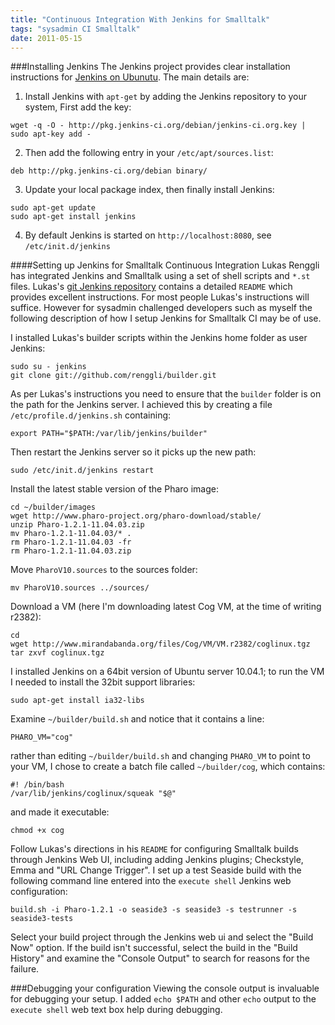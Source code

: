 ```yaml
---
title: "Continuous Integration With Jenkins for Smalltalk"
tags: "sysadmin CI Smalltalk"
date: 2011-05-15
---
```

###Installing Jenkins
The Jenkins project provides clear installation instructions for [Jenkins on Ubunutu](http://pkg.jenkins-ci.org/debian/). The main details are:

1) Install Jenkins with `apt-get` by adding the Jenkins repository to your system, First add the key:
```
wget -q -O - http://pkg.jenkins-ci.org/debian/jenkins-ci.org.key | sudo apt-key add -
```
2) Then add the following entry in your `/etc/apt/sources.list`:
```
deb http://pkg.jenkins-ci.org/debian binary/
```
3) Update your local package index, then finally install Jenkins:
```
sudo apt-get update
sudo apt-get install jenkins
```
4) By default Jenkins is started on `http://localhost:8080`, see `/etc/init.d/jenkins` 

####Setting up Jenkins for Smalltalk Continuous Integration
Lukas Renggli has integrated Jenkins and Smalltalk using a set of shell scripts and `*.st` files.  Lukas's [git Jenkins repository](https://github.com/renggli/builder) contains a detailed `README` which provides excellent instructions. For most people Lukas's instructions will suffice. However for sysadmin challenged developers such as myself the following description of how I setup Jenkins for Smalltalk CI may be of use.  

I installed Lukas's builder scripts within the Jenkins home folder as user Jenkins:
```
sudo su - jenkins
git clone git://github.com/renggli/builder.git
```

As per Lukas's instructions you need to ensure that the `builder` folder is on the path for the Jenkins server. I achieved this by creating a file `/etc/profile.d/jenkins.sh` containing:
```
export PATH="$PATH:/var/lib/jenkins/builder"
```

Then restart the Jenkins server so it picks up the new path:
```
sudo /etc/init.d/jenkins restart
```

Install the latest stable version of the Pharo image:
```
cd ~/builder/images
wget http://www.pharo-project.org/pharo-download/stable/
unzip Pharo-1.2.1-11.04.03.zip
mv Pharo-1.2.1-11.04.03/* .
rm Pharo-1.2.1-11.04.03 -fr
rm Pharo-1.2.1-11.04.03.zip
```

Move `PharoV10.sources` to the sources folder:
```
mv PharoV10.sources ../sources/
```

Download a VM (here I'm downloading latest Cog VM, at the time of writing r2382):
```
cd
wget http://www.mirandabanda.org/files/Cog/VM/VM.r2382/coglinux.tgz
tar zxvf coglinux.tgz
```

I installed Jenkins on a 64bit version of Ubuntu server 10.04.1; to run the VM I needed to install the 32bit support libraries:
```
sudo apt-get install ia32-libs
```

Examine `~/builder/build.sh` and notice that it contains a line:
```
PHARO_VM="cog"
```
rather than editing `~/builder/build.sh` and changing `PHARO_VM` to point to your VM, I chose to create a batch file called `~/builder/cog`, which contains:

```
#! /bin/bash
/var/lib/jenkins/coglinux/squeak "$@"
```

and made it executable:
```
chmod +x cog
```

Follow Lukas's directions in his `README` for configuring Smalltalk builds through Jenkins Web UI, including adding Jenkins plugins; Checkstyle, Emma and "URL Change Trigger". I set up a test Seaside build with the following command line entered into the `execute shell` Jenkins web configuration:
```
build.sh -i Pharo-1.2.1 -o seaside3 -s seaside3 -s testrunner -s seaside3-tests
```

Select your build project through the Jenkins web ui and select the "Build Now" option. If the build isn't successful, select the build in the "Build History" and examine the "Console Output" to search for reasons for the failure. 

###Debugging your configuration
Viewing the console output is invaluable for debugging your setup. I added `echo $PATH` and other `echo` output to the `execute shell` web text box help during debugging.
